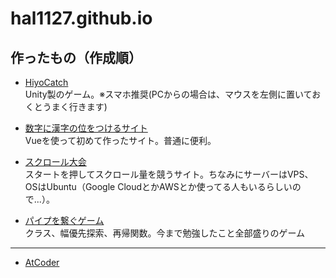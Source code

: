 # hal1127.github.io

## 作ったもの（作成順）

- [HiyoCatch](https://hiyocatch.netlify.app/) <br>
Unity製のゲーム。※スマホ推奨(PCからの場合は、マウスを左側に置いておくとうまく行きます)

- [数字に漢字の位をつけるサイト](https://add-keta.netlify.app/) <br>
Vueを使って初めて作ったサイト。普通に便利。

- [スクロール大会](https://scroll-tournament.halucky.net/) <br>
スタートを押してスクロール量を競うサイト。ちなみにサーバーはVPS、OSはUbuntu（Google CloudとかAWSとか使ってる人もいるらしいので...）。

- [パイプを繋ぐゲーム](https://hal1127.github.io/pipe-game) <br>
クラス、幅優先探索、再帰関数。今まで勉強したこと全部盛りのゲーム

---

- [AtCoder](https://atcoder.jp/users/Haruki11)
